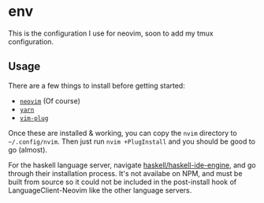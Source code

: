 # env

This is the configuration I use for neovim, soon to add my tmux configuration.

## Usage

There are a few things to install before getting started:

* [`neovim`](https://neovim.io/) (Of course)
* [`yarn`](https://yarnpkg.com/en/)
* [`vim-plug`](https://github.com/junegunn/vim-plug)

Once these are installed & working, you can copy the `nvim` directory to `~/.config/nvim`. Then just run `nvim +PlugInstall` and you should be good to go (almost).

For the haskell language server, navigate [haskell/haskell-ide-engine](https://github.com/haskell/haskell-ide-engine), and go through their installation process. It's not availabe on NPM, and must be built from source so it could not be included in the post-install hook of LanguageClient-Neovim like the other language servers.
